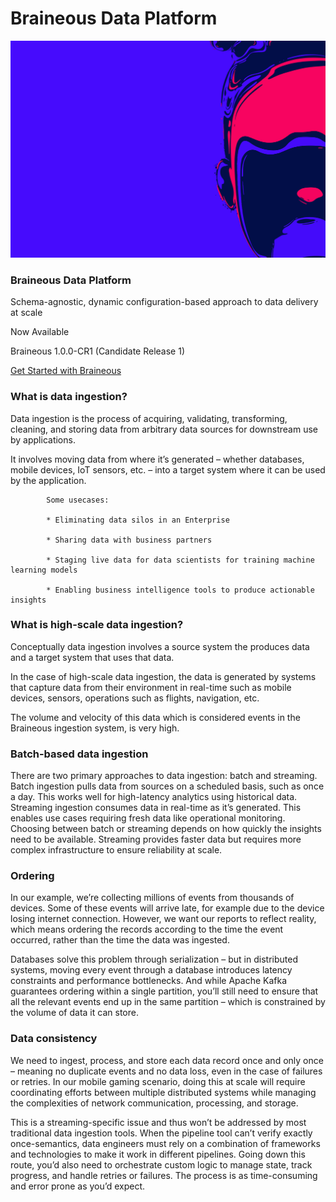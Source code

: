 # Braineous Data Platform
![This is an image](parallax-image.jpg)

### Braineous Data Platform

Schema-agnostic, dynamic configuration-based approach to data delivery at scale

Now Available

Braineous 1.0.0-CR1 (Candidate Release 1)

[Get Started with Braineous](https://bugsbunnyshah.github.io/braineous/get-started/)


### What is data ingestion? 

Data ingestion is the process of acquiring, validating,
transforming, cleaning, and storing data from arbitrary data sources for downstream use
by applications.

It involves moving data from where it’s generated – whether databases, mobile devices, IoT sensors, etc. –
into a target system where it can be used by the application.

            Some usecases:

            * Eliminating data silos in an Enterprise

            * Sharing data with business partners

            * Staging live data for data scientists for training machine learning models

            * Enabling business intelligence tools to produce actionable insights

### What is high-scale data ingestion?

Conceptually data ingestion involves a source system the produces data and a
target system that uses that data.

In the case of high-scale data ingestion, the data is generated by systems that
capture data from their environment in real-time such as mobile devices, sensors,
operations such as flights, navigation, etc.

The volume and velocity of this data which is considered events in the Braineous
ingestion system, is very high.

### Batch-based data ingestion

There are two primary approaches to data ingestion: batch and streaming. Batch ingestion pulls data from sources on a scheduled basis, such as once a day.
This works well for high-latency analytics using historical data. Streaming ingestion consumes data in real-time as it’s generated.
This enables use cases requiring fresh data like operational monitoring. Choosing between batch or streaming depends on how quickly the
insights need to be available.
Streaming provides faster data but requires more complex infrastructure to ensure reliability at scale.


### Ordering

In our example, we’re collecting millions of events from thousands of devices. Some of these events will arrive late,
for example due to the device losing internet connection. However, we want our reports to reflect reality,
which means ordering the records according to the time the event occurred, rather than the time the data was ingested.

Databases solve this problem through serialization – but in distributed systems, moving every event through a
database introduces latency constraints and performance bottlenecks. And while Apache Kafka guarantees ordering
within a single partition, you’ll still need to ensure that all the relevant events end up in the same partition –
which is constrained by the volume of data it can store.

### Data consistency

We need to ingest, process, and store each data record once and only once – meaning no duplicate events
and no data loss, even in the case of failures or retries. In our mobile gaming scenario, doing this at scale will
require coordinating efforts between multiple distributed systems while managing the complexities of network communication,
processing, and storage.

This is a streaming-specific issue and thus won’t be addressed by most traditional data ingestion tools.
When the pipeline tool can’t verify exactly once-semantics, data engineers must rely on a combination of frameworks
and technologies to make it work in different pipelines. Going down this route, you’d also need to orchestrate custom
logic to manage state, track progress, and handle retries or failures.
The process is as time-consuming and error prone as you’d expect.


